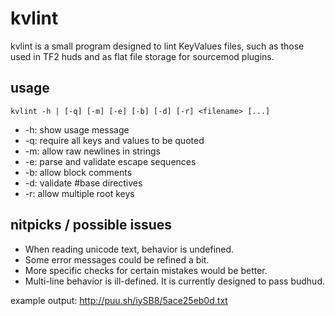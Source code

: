 # kvlint
kvlint is a small program designed to lint KeyValues files, such as those used in TF2 huds and as flat file storage for sourcemod plugins.

## usage
    kvlint -h | [-q] [-m] [-e] [-b] [-d] [-r] <filename> [...]
- -h: show usage message
- -q: require all keys and values to be quoted
- -m: allow raw newlines in strings
- -e: parse and validate escape sequences
- -b: allow block comments
- -d: validate #base directives
- -r: allow multiple root keys

## nitpicks / possible issues
- When reading unicode text, behavior is undefined.
- Some error messages could be refined a bit.
- More specific checks for certain mistakes would be better.
- Multi-line behavior is ill-defined. It is currently designed to pass budhud.

example output: http://puu.sh/iySB8/5ace25eb0d.txt
